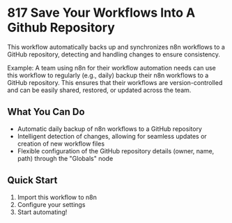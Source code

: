 # 817 Save Your Workflows Into A Github Repository

This workflow automatically backs up and synchronizes n8n workflows to a GitHub repository, detecting and handling changes to ensure consistency.

Example: A team using n8n for their workflow automation needs can use this workflow to regularly (e.g., daily) backup their n8n workflows to a GitHub repository. This ensures that their workflows are version-controlled and can be easily shared, restored, or updated across the team.

## What You Can Do
- Automatic daily backup of n8n workflows to a GitHub repository
- Intelligent detection of changes, allowing for seamless updates or creation of new workflow files
- Flexible configuration of the GitHub repository details (owner, name, path) through the "Globals" node

## Quick Start
1. Import this workflow to n8n
2. Configure your settings
3. Start automating!

